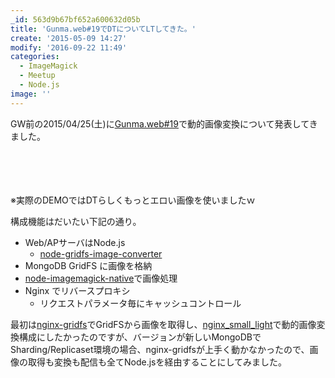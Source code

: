 ```yaml
---
_id: 563d9b67bf652a600632d05b
title: 'Gunma.web#19でDTについてLTしてきた。'
create: '2015-05-09 14:27'
modify: '2016-09-22 11:49'
categories:
  - ImageMagick
  - Meetup
  - Node.js
image: ''
---
```


GW前の2015/04/25(土)に[Gunma.web#19](https://gunmaweb.doorkeeper.jp/events/22312)で動的画像変換について発表してきました。

　

<div style="max-width:500px">
<script async class="speakerdeck-embed" data-id="12e288671075405993a626594f5be211" data-ratio="1.33333333333333" src="//speakerdeck.com/assets/embed.js"></script>
</div>

　

※実際のDEMOではDTらしくもっとエロい画像を使いましたｗ

<!-- more -->

構成機能はだいたい下記の通り。

- Web/APサーバはNode.js
    - [node-gridfs-image-converter](https://github.com/YuG1224/node-gridfs-image-converter)
- MongoDB GridFS に画像を格納
- [node-imagemagick-native](https://github.com/mash/node-imagemagick-native)で画像処理
- Nginx でリバースプロキシ
    - リクエストパラメータ毎にキャッシュコントロール

最初は[nginx-gridfs](https://github.com/mdirolf/nginx-gridfs)でGridFSから画像を取得し、[nginx_small_light](https://github.com/cubicdaiya/ngx_small_light)で動的画像変換構成にしたかったのですが、バージョンが新しいMongoDBでSharding/Replicaset環境の場合、nginx-gridfsが上手く動かなかったので、画像の取得も変換も配信も全てNode.jsを経由することにしてみました。

